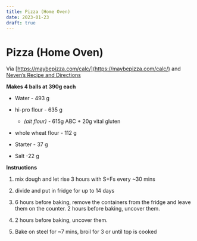 ```yaml
---
title: Pizza (Home Oven)
date: 2023-01-23
draft: true
---
```

# **Pizza (Home Oven)**

Via [https://maybepizza.com/calc/](https://maybepizza.com/calc/) and [Neven’s Recipe and Directions](https://mrgan.tumblr.com/post/615569556634763264/nevens-pizza-dough)  
  
**Makes 4 balls at 390g each**

*   Water - 493 g
    
*   hi-pro flour - 635 g
    
    *   _(alt flour)_ - 615g ABC + 20g vital gluten
        
*   whole wheat flour - 112 g
    
*   Starter - 37 g
    
*   Salt -22 g
    

  
**Instructions**

1.  mix dough and let rise 3 hours with S+Fs every ~30 mins
    
2.  divide and put in fridge for up to 14 days
    
3.  6 hours before baking, remove the containers from the fridge and leave them on the counter. 2 hours before baking, uncover them.
    
4.  2 hours before baking, uncover them.
    
5.  Bake on steel for ~7 mins, broil for 3 or until top is cooked